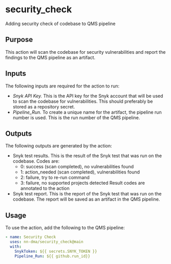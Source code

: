 # security_check
Adding security check of codebase to QMS pipeline

## Purpose
This action will scan the codebase for security vulnerabilities and report the findings to the QMS pipeline as an artifact.

## Inputs
The following inputs are required for the action to run:
- *Snyk API Key.* This is the API key for the Snyk account that will be used to scan the codebase for vulnerabilities. This should preferably be stored as a repository secret.
- *Pipeline_Run.* To create a unique name for the artifact, the pipeline run number is used. This is the run number of the QMS pipeline.

## Outputs
The following outputs are generated by the action:
- Snyk test results. This is the result of the Snyk test that was run on the codebase.
    Codes are:
  * 0: success (scan completed), no vulnerabilities found
  * 1: action_needed (scan completed), vulnerabilities found
  * 2: failure, try to re-run command
  * 3: failure, no supported projects detected
  Result codes are annotated to the action
- Snyk test report. This is the report of the Snyk test that was run on the codebase. The report will be saved as an artifact in the QMS pipeline.

## Usage
To use the action, add the following to the QMS pipeline:
```yaml
- name: Security Check
  uses: nn-dma/security_check@main
  with:
    SnykToken: ${{ secrets.SNYK_TOKEN }}
    Pipeline_Run: ${{ github.run_id}}
```
